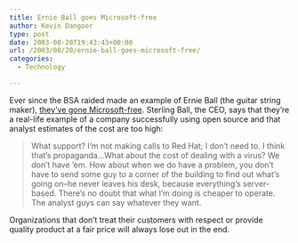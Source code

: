 ```yaml
---
title: Ernie Ball goes Microsoft-free
author: Kevin Dangoor
type: post
date: 2003-08-20T19:43:43+00:00
url: /2003/08/20/ernie-ball-goes-microsoft-free/
categories:
  - Technology

---
```

Ever since the BSA raided made an example of Ernie Ball (the guitar string maker), [they&#8217;ve gone Microsoft-free][1]. Sterling Ball, the CEO, says that they&#8217;re a real-life example of a company successfully using open source and that analyst estimates of the cost are too high:

> What support? I&#8217;m not making calls to Red Hat; I don&#8217;t need to. I think that&#8217;s propaganda&#8230;What about the cost of dealing with a virus? We don&#8217;t have &#8217;em. How about when we do have a problem, you don&#8217;t have to send some guy to a corner of the building to find out what&#8217;s going on&#8211;he never leaves his desk, because everything&#8217;s server-based. There&#8217;s no doubt that what I&#8217;m doing is cheaper to operate. The analyst guys can say whatever they want.

Organizations that don&#8217;t treat their customers with respect or provide quality product at a fair price will always lose out in the end.

 [1]: http://rss.com.com/2008-1082_3-5065859.html?part=rss&tag=feed&subj=news "Tech News - CNET.com"